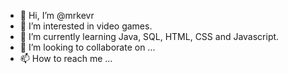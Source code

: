 - 👋 Hi, I’m @mrkevr
- 👀 I’m interested in video games.
- 🌱 I’m currently learning Java, SQL, HTML, CSS and Javascript.
- 💞️ I’m looking to collaborate on ...
- 📫 How to reach me ...

<!---
mrkevr/mrkevr is a ✨ special ✨ repository because its `README.md` (this file) appears on your GitHub profile.
You can click the Preview link to take a look at your changes.
--->
